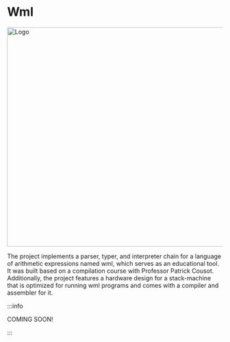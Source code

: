 # Wml

<p>
  <img
    src="../../../assets/image/bopkit-wml.png?raw=true"
    width='512'
    alt="Logo"
  />
</p>

The project implements a parser, typer, and interpreter chain for a language of
arithmetic expressions named wml, which serves as an educational tool. It was
built based on a compilation course with Professor Patrick Cousot. Additionally,
the project features a hardware design for a stack-machine that is optimized for
running wml programs and comes with a compiler and assembler for it.

:::info

COMING SOON!

:::
